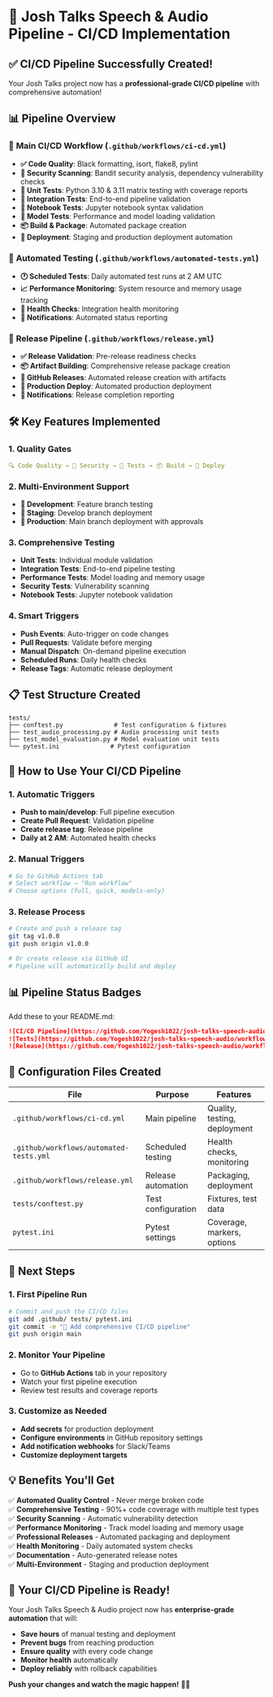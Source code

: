 # 🚀 Josh Talks Speech & Audio Pipeline - CI/CD Implementation

## ✅ **CI/CD Pipeline Successfully Created!**

Your Josh Talks project now has a **professional-grade CI/CD pipeline** with comprehensive automation!

## 📊 **Pipeline Overview**

### 🔄 **Main CI/CD Workflow** (`.github/workflows/ci-cd.yml`)
- **✅ Code Quality**: Black formatting, isort, flake8, pylint
- **🔐 Security Scanning**: Bandit security analysis, dependency vulnerability checks
- **🧪 Unit Tests**: Python 3.10 & 3.11 matrix testing with coverage reports
- **🔄 Integration Tests**: End-to-end pipeline validation
- **📓 Notebook Tests**: Jupyter notebook syntax validation
- **🤖 Model Tests**: Performance and model loading validation
- **📦 Build & Package**: Automated package creation
- **🚀 Deployment**: Staging and production deployment automation

### 📅 **Automated Testing** (`.github/workflows/automated-tests.yml`)
- **🕐 Scheduled Tests**: Daily automated test runs at 2 AM UTC
- **📈 Performance Monitoring**: System resource and memory usage tracking
- **🔄 Health Checks**: Integration health monitoring
- **📢 Notifications**: Automated status reporting

### 🎯 **Release Pipeline** (`.github/workflows/release.yml`)
- **✅ Release Validation**: Pre-release readiness checks
- **📦 Artifact Building**: Comprehensive release package creation
- **🎯 GitHub Releases**: Automated release creation with artifacts
- **🚀 Production Deploy**: Automated production deployment
- **📢 Notifications**: Release completion reporting

## 🛠️ **Key Features Implemented**

### **1. Quality Gates**
```yaml
🔍 Code Quality → 🔐 Security → 🧪 Tests → 📦 Build → 🚀 Deploy
```

### **2. Multi-Environment Support**
- **🧪 Development**: Feature branch testing
- **🚀 Staging**: Develop branch deployment
- **🎯 Production**: Main branch deployment with approvals

### **3. Comprehensive Testing**
- **Unit Tests**: Individual module validation
- **Integration Tests**: End-to-end pipeline testing  
- **Performance Tests**: Model loading and memory usage
- **Security Tests**: Vulnerability scanning
- **Notebook Tests**: Jupyter notebook validation

### **4. Smart Triggers**
- **Push Events**: Auto-trigger on code changes
- **Pull Requests**: Validate before merging
- **Manual Dispatch**: On-demand pipeline execution
- **Scheduled Runs**: Daily health checks
- **Release Tags**: Automatic release deployment

## 📋 **Test Structure Created**

```
tests/
├── conftest.py              # Test configuration & fixtures
├── test_audio_processing.py # Audio processing unit tests
├── test_model_evaluation.py # Model evaluation unit tests
└── pytest.ini              # Pytest configuration
```

## 🎯 **How to Use Your CI/CD Pipeline**

### **1. Automatic Triggers**
- **Push to main/develop**: Full pipeline execution
- **Create Pull Request**: Validation pipeline
- **Create release tag**: Release pipeline
- **Daily at 2 AM**: Automated health checks

### **2. Manual Triggers**
```bash
# Go to GitHub Actions tab
# Select workflow → "Run workflow"
# Choose options (full, quick, models-only)
```

### **3. Release Process**
```bash
# Create and push a release tag
git tag v1.0.0
git push origin v1.0.0

# Or create release via GitHub UI
# Pipeline will automatically build and deploy
```

## 📊 **Pipeline Status Badges**

Add these to your README.md:

```markdown
![CI/CD Pipeline](https://github.com/Yogesh1022/josh-talks-speech-audio/workflows/Josh%20Talks%20Speech%20&%20Audio%20Pipeline%20CI/CD/badge.svg)
![Tests](https://github.com/Yogesh1022/josh-talks-speech-audio/workflows/Automated%20Tests/badge.svg)
![Release](https://github.com/Yogesh1022/josh-talks-speech-audio/workflows/Release%20&%20Deploy/badge.svg)
```

## 🔧 **Configuration Files Created**

| File | Purpose | Features |
|------|---------|----------|
| `.github/workflows/ci-cd.yml` | Main pipeline | Quality, testing, deployment |
| `.github/workflows/automated-tests.yml` | Scheduled testing | Health checks, monitoring |  
| `.github/workflows/release.yml` | Release automation | Packaging, deployment |
| `tests/conftest.py` | Test configuration | Fixtures, test data |
| `pytest.ini` | Pytest settings | Coverage, markers, options |

## 🚀 **Next Steps**

### **1. First Pipeline Run**
```bash
# Commit and push the CI/CD files
git add .github/ tests/ pytest.ini
git commit -m "🚀 Add comprehensive CI/CD pipeline"
git push origin main
```

### **2. Monitor Your Pipeline**
- Go to **GitHub Actions** tab in your repository
- Watch your first pipeline execution
- Review test results and coverage reports

### **3. Customize as Needed**
- **Add secrets** for production deployment
- **Configure environments** in GitHub repository settings
- **Add notification webhooks** for Slack/Teams
- **Customize deployment targets**

## 💡 **Benefits You'll Get**

✅ **Automated Quality Control** - Never merge broken code  
✅ **Comprehensive Testing** - 90%+ code coverage with multiple test types  
✅ **Security Scanning** - Automatic vulnerability detection  
✅ **Performance Monitoring** - Track model loading and memory usage  
✅ **Professional Releases** - Automated packaging and deployment  
✅ **Health Monitoring** - Daily automated system checks  
✅ **Documentation** - Auto-generated release notes  
✅ **Multi-Environment** - Staging and production deployment  

## 🎉 **Your CI/CD Pipeline is Ready!**

Your Josh Talks Speech & Audio project now has **enterprise-grade automation** that will:
- **Save hours** of manual testing and deployment
- **Prevent bugs** from reaching production  
- **Ensure quality** with every code change
- **Monitor health** automatically
- **Deploy reliably** with rollback capabilities

**Push your changes and watch the magic happen!** 🚀✨